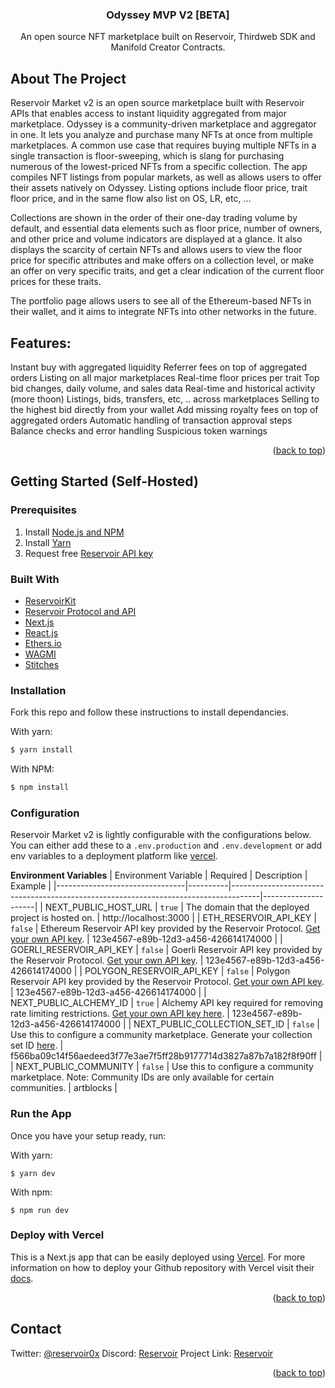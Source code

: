 <h3 align="center">Odyssey MVP V2 [BETA]</h3>
  <p align="center">
An open source NFT marketplace built on Reservoir, Thirdweb SDK and Manifold Creator Contracts.

<!-- ABOUT THE PROJECT -->

## About The Project

Reservoir Market v2 is an open source marketplace built with Reservoir APIs that enables access to instant liquidity aggregated from major marketplace. Odyssey is a community-driven marketplace and aggregator in one. It lets you analyze and purchase many NFTs at once from multiple marketplaces. A common use case that requires buying multiple NFTs in a single transaction is floor-sweeping, which is slang for purchasing numerous of the lowest-priced NFTs from a specific collection. The app compiles NFT listings from popular markets, as well as allows users to offer their assets natively on Odyssey. Listing options include floor price, trait floor price, and in the same flow also list on OS, LR, etc, ...

Collections are shown in the order of their one-day trading volume by default, and essential data elements such as floor price, number of owners, and other price and volume indicators are displayed at a glance. It also displays the scarcity of certain NFTs and allows users to view the floor price for specific attributes and make offers on a collection level, or make an offer on very specific traits, and get a clear indication of the current floor prices for these traits. 

The portfolio page allows users to see all of the Ethereum-based NFTs in their wallet, and it aims to integrate NFTs into other networks in the future.

## Features:

Instant buy with aggregated liquidity
Referrer fees on top of aggregated orders
Listing on all major marketplaces
Real-time floor prices per trait
Top bid changes, daily volume, and sales data
Real-time and historical activity (more thoon)
Listings, bids, transfers, etc, .. across marketplaces
Selling to the highest bid directly from your wallet
Add missing royalty fees on top of aggregated orders
Automatic handling of transaction approval steps
Balance checks and error handling
Suspicious token warnings

<p align="right">(<a href="#top">back to top</a>)</p>

<!-- GETTING STARTED -->

## Getting Started (Self-Hosted)

### Prerequisites

1. Install [Node.js and NPM](https://docs.npmjs.com/downloading-and-installing-node-js-and-npm)
2. Install [Yarn](https://classic.yarnpkg.com/en/docs/install)
3. Request free [Reservoir API key](https://reservoir.tools/request-api-key)

### Built With

- [ReservoirKit](https://docs.reservoir.tools/docs/reservoir-kit)
- [Reservoir Protocol and API](https://reservoirprotocol.github.io/)
- [Next.js](https://nextjs.org/)
- [React.js](https://reactjs.org/)
- [Ethers.io](https://ethers.io/)
- [WAGMI](https://wagmi.sh/)
- [Stitches](https://stitches.dev/docs/variants)

### Installation

Fork this repo and follow these instructions to install dependancies.

With yarn:

```bash
$ yarn install
```

With NPM:

```bash
$ npm install
```

### Configuration

Reservoir Market v2 is lightly configurable with the configurations below. You can either add these to a `.env.production` and `.env.development` or add env variables to a deployment platform like [vercel](https://vercel.com/).

**Environment Variables**
| Environment Variable | Required | Description | Example |
|--------------------------------|----------|-------------------------------------------------------------------------------------|---------------------|
| NEXT_PUBLIC_HOST_URL | `true` | The domain that the deployed project is hosted on. | http://localhost:3000 |
| ETH_RESERVOIR_API_KEY | `false` | Ethereum Reservoir API key provided by the Reservoir Protocol. [Get your own API key](https://reservoir.tools/request-api-key). | 123e4567-e89b-12d3-a456-426614174000 |
| GOERLI_RESERVOIR_API_KEY | `false` | Goerli Reservoir API key provided by the Reservoir Protocol. [Get your own API key](https://reservoir.tools/request-api-key). | 123e4567-e89b-12d3-a456-426614174000 |
| POLYGON_RESERVOIR_API_KEY | `false` | Polygon Reservoir API key provided by the Reservoir Protocol. [Get your own API key](https://reservoir.tools/request-api-key). | 123e4567-e89b-12d3-a456-426614174000 |
| NEXT_PUBLIC_ALCHEMY_ID | `true` | Alchemy API key required for removing rate limiting restrictions. [Get your own API key here](https://docs.alchemy.com/alchemy/introduction/getting-started#1.create-an-alchemy-key). | 123e4567-e89b-12d3-a456-426614174000 |
| NEXT_PUBLIC_COLLECTION_SET_ID | `false` | Use this to configure a community marketplace. Generate your collection set ID [here](https://docs.reservoir.tools/reference/postcollectionssetsv1). | f566ba09c14f56aedeed3f77e3ae7f5ff28b9177714d3827a87b7a182f8f90ff |
| NEXT_PUBLIC_COMMUNITY | `false` | Use this to configure a community marketplace. Note: Community IDs are only available for certain communities. | artblocks |

### Run the App

Once you have your setup ready, run:

With yarn:

    $ yarn dev

With npm:

    $ npm run dev

### Deploy with Vercel

This is a Next.js app that can be easily deployed using [Vercel](https://vercel.com/). For more information on how to deploy your Github repository with Vercel visit their [docs](https://vercel.com/docs/concepts/projects/overview).

<p align="right">(<a href="#top">back to top</a>)</p>

<!-- CONTACT -->

## Contact

Twitter: [@reservoir0x](https://twitter.com/reservoir0x)
Discord: [Reservoir](https://discord.gg/j5K9fESNwh)
Project Link: [Reservoir](https://reservoirprotocol.github.io/)

<p align="right">(<a href="#top">back to top</a>)</p>
